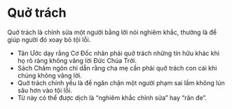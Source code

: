 # Quở trách

Quở trách là chỉnh sửa một người bằng lời nói nghiêm khắc, thường là để giúp người đó xoay bỏ tội lỗi.
- Tân Ước dạy rằng Cơ Đốc nhân phải quở trách những tín hữu khác khi họ rõ ràng không vâng lời Đức Chúa Trời.
- Sách Châm ngôn chỉ dẫn rằng cha mẹ cần phải quở trách con cái khi chúng không vâng lời.
- Quở trách chính yếu là để ngăn chặn một người phạm sai lầm không lún sâu hơn vào tội lỗi.
- Từ này có thể được dịch là “nghiêm khắc chỉnh sửa” hay “răn đe”.

